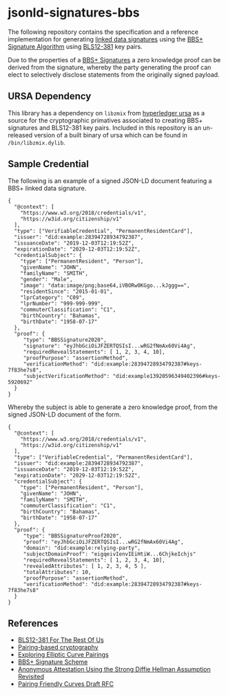 # jsonld-signatures-bbs

The following repository contains the specification and a reference implementation for generating [linked data signatures](https://w3c-ccg.github.io/ld-proofs/) using the [BBS+ Signature Algorithm](https://eprint.iacr.org/2009/095.pdf)
using [BLS12-381](https://tools.ietf.org/id/draft-yonezawa-pairing-friendly-curves-00.html#rfc.section.2.4) key pairs.

Due to the properties of a [BBS+ Signatures](https://eprint.iacr.org/2009/095.pdf) a zero knowledge proof can be derived from the signature, whereby the party generating the proof can elect to selectively disclose statements from the originally signed payload.

## URSA Dependency

This library has a dependency on `libzmix` from [hyperledger ursa](https://github.com/hyperledger/ursa) as a source for the cryptographic primatives associated to creating BBS+ signatures and BLS12-381 key pairs. Included in this repository is an un-released version of a built binary of ursa which can be found in `/bin/libzmix.dylib`.

## Sample Credential

The following is an example of a signed JSON-LD document featuring a BBS+ linked data signature.

```
{
  "@context": [
    "https://www.w3.org/2018/credentials/v1",
    "https://w3id.org/citizenship/v1"
  ],
  "type": ["VerifiableCredential", "PermanentResidentCard"],
  "issuer": "did:example:28394728934792387",
  "issuanceDate": "2019-12-03T12:19:52Z",
  "expirationDate": "2029-12-03T12:19:52Z",
  "credentialSubject": {
    "type": ["PermanentResident", "Person"],
    "givenName": "JOHN",
    "familyName": "SMITH",
    "gender": "Male",
    "image": "data:image/png;base64,iVBORw0KGgo...kJggg==",
    "residentSince": "2015-01-01",
    "lprCategory": "C09",
    "lprNumber": "999-999-999",
    "commuterClassification": "C1",
    "birthCountry": "Bahamas",
    "birthDate": "1958-07-17"
  },
  "proof": {
     "type": "BBSSignature2020",
     "signature": "eyJhbGciOiJFZERTQSIsI...wRG2fNmAx60Vi4Ag",
     "requiredRevealStatements": [ 1, 2, 3, 4, 10],
     "proofPurpose": "assertionMethod",
     "verificationMethod": "did:example:28394728934792387#keys-7f83he7s8",
     "subjectVerificationMethod": "did:example13920596349402396#keys-5920692"
  }
}
```

Whereby the subject is able to generate a zero knowledge proof, from the signed JSON-LD document of the form.

```
{
  "@context": [
    "https://www.w3.org/2018/credentials/v1",
    "https://w3id.org/citizenship/v1"
  ],
  "type": ["VerifiableCredential", "PermanentResidentCard"],
  "issuer": "did:example:28394728934792387",
  "issuanceDate": "2019-12-03T12:19:52Z",
  "expirationDate": "2029-12-03T12:19:52Z",
  "credentialSubject": {
    "type": ["PermanentResident", "Person"],
    "givenName": "JOHN",
    "familyName": "SMITH",
    "commuterClassification": "C1",
    "birthCountry": "Bahamas",
    "birthDate": "1958-07-17"
  },
  "proof": {
     "type": "BBSSignatureProof2020",
     "proof": "eyJhbGciOiJFZERTQSIsI...wRG2fNmAx60Vi4Ag",
     "domain": "did:example:relying-party",
     "subjectDomainProof": "eigqeivIenvIEiHtiW...6ChjkeIchjs"
     "requiredRevealStatements": [ 1, 2, 3, 4, 10],
     "revealedAttributes": [ 1, 2, 3, 4, 5 ],
     "totalAttributes": 10,
     "proofPurpose": "assertionMethod",
     "verificationMethod": "did:example:28394728934792387#keys-7f83he7s8"
  }
}
```

## References

- [BLS12-381 For The Rest Of Us](https://hackmd.io/@benjaminion/bls12-381)
- [Pairing-based cryptography](https://en.wikipedia.org/wiki/Pairing-based_cryptography)
- [Exploring Elliptic Curve Pairings](https://vitalik.ca/general/2017/01/14/exploring_ecp.html)
- [BBS+ Signature Scheme](https://eprint.iacr.org/2009/095.pdf)
- [Anonymous Attestation Using the Strong Diffie Hellman Assumption Revisited](https://www.researchgate.net/publication/306347781_Anonymous_Attestation_Using_the_Strong_Diffie_Hellman_Assumption_Revisited)
- [Pairing Friendly Curves Draft RFC](https://tools.ietf.org/html/draft-irtf-cfrg-pairing-friendly-curves-01)